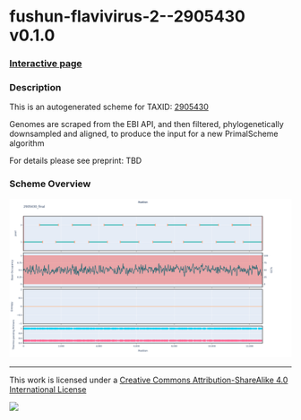# fushun-flavivirus-2--2905430 v0.1.0

### [Interactive page](https://chrisgkent.github.io/schemes/fushun-flavivirus-2--2905430-1000-v0.1.0)

### Description

This is an autogenerated scheme for TAXID: [2905430](https://www.ncbi.nlm.nih.gov/Taxonomy/Browser/wwwtax.cgi?mode=Info&id=2905430&lvl=3&lin=f&keep=1&srchmode=1&unlock)

Genomes are scraped from the EBI API, and then filtered, phylogenetically downsampled and aligned, to produce the input for a new PrimalScheme algorithm

For details please see preprint: TBD

### Scheme Overview

![Alt text](work/2905430_final.png '2905430_final.png')

------------------------------------------------------------------------

This work is licensed under a [Creative Commons Attribution-ShareAlike 4.0 International License](http://creativecommons.org/licenses/by-sa/4.0/) 

![](https://i.creativecommons.org/l/by-sa/4.0/88x31.png)